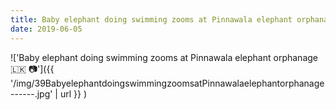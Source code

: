 ```yaml
---
title: Baby elephant doing swimming zooms at Pinnawala elephant orphanage 🇱🇰 📷
date: 2019-06-05
---
```


!['Baby elephant doing swimming zooms at Pinnawala elephant orphanage 🇱🇰 📷']({{ '/img/39BabyelephantdoingswimmingzoomsatPinnawalaelephantorphanage------.jpg' | url }} )